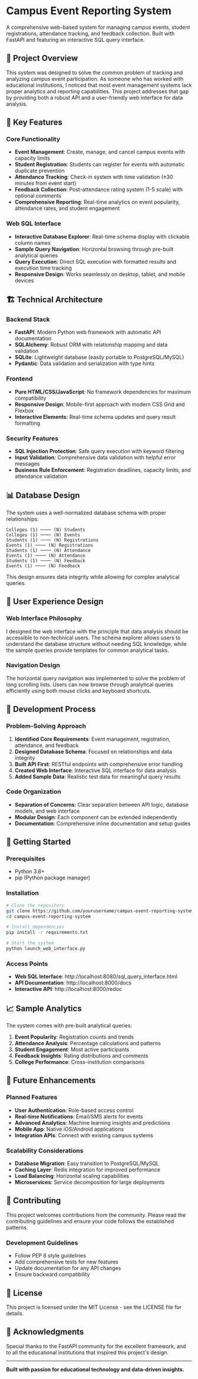 # Campus Event Reporting System

A comprehensive web-based system for managing campus events, student registrations, attendance tracking, and feedback collection. Built with FastAPI and featuring an interactive SQL query interface.

## 🎯 Project Overview

This system was designed to solve the common problem of tracking and analyzing campus event participation. As someone who has worked with educational institutions, I noticed that most event management systems lack proper analytics and reporting capabilities. This project addresses that gap by providing both a robust API and a user-friendly web interface for data analysis.

## 🚀 Key Features

### Core Functionality
- **Event Management**: Create, manage, and cancel campus events with capacity limits
- **Student Registration**: Students can register for events with automatic duplicate prevention
- **Attendance Tracking**: Check-in system with time validation (±30 minutes from event start)
- **Feedback Collection**: Post-attendance rating system (1-5 scale) with optional comments
- **Comprehensive Reporting**: Real-time analytics on event popularity, attendance rates, and student engagement

### Web SQL Interface
- **Interactive Database Explorer**: Real-time schema display with clickable column names
- **Sample Query Navigation**: Horizontal browsing through pre-built analytical queries
- **Query Execution**: Direct SQL execution with formatted results and execution time tracking
- **Responsive Design**: Works seamlessly on desktop, tablet, and mobile devices

## 🏗️ Technical Architecture

### Backend Stack
- **FastAPI**: Modern Python web framework with automatic API documentation
- **SQLAlchemy**: Robust ORM with relationship mapping and data validation
- **SQLite**: Lightweight database (easily portable to PostgreSQL/MySQL)
- **Pydantic**: Data validation and serialization with type hints

### Frontend
- **Pure HTML/CSS/JavaScript**: No framework dependencies for maximum compatibility
- **Responsive Design**: Mobile-first approach with modern CSS Grid and Flexbox
- **Interactive Elements**: Real-time schema updates and query result formatting

### Security Features
- **SQL Injection Protection**: Safe query execution with keyword filtering
- **Input Validation**: Comprehensive data validation with helpful error messages
- **Business Rule Enforcement**: Registration deadlines, capacity limits, and attendance validation

## 📊 Database Design

The system uses a well-normalized database schema with proper relationships:

```
Colleges (1) ──── (N) Students
Colleges (1) ──── (N) Events
Students (1) ──── (N) Registrations
Events (1) ──── (N) Registrations
Students (1) ──── (N) Attendance
Events (1) ──── (N) Attendance
Students (1) ──── (N) Feedback
Events (1) ──── (N) Feedback
```

This design ensures data integrity while allowing for complex analytical queries.

## 🎨 User Experience Design

### Web Interface Philosophy
I designed the web interface with the principle that data analysis should be accessible to non-technical users. The schema explorer allows users to understand the database structure without needing SQL knowledge, while the sample queries provide templates for common analytical tasks.

### Navigation Design
The horizontal query navigation was implemented to solve the problem of long scrolling lists. Users can now browse through analytical queries efficiently using both mouse clicks and keyboard shortcuts.

## 🔧 Development Process

### Problem-Solving Approach
1. **Identified Core Requirements**: Event management, registration, attendance, and feedback
2. **Designed Database Schema**: Focused on relationships and data integrity
3. **Built API First**: RESTful endpoints with comprehensive error handling
4. **Created Web Interface**: Interactive SQL interface for data analysis
5. **Added Sample Data**: Realistic test data for meaningful query results

### Code Organization
- **Separation of Concerns**: Clear separation between API logic, database models, and web interface
- **Modular Design**: Each component can be extended independently
- **Documentation**: Comprehensive inline documentation and setup guides

## 🚀 Getting Started

### Prerequisites
- Python 3.8+
- pip (Python package manager)

### Installation
```bash
# Clone the repository
git clone https://github.com/yourusername/campus-event-reporting-system.git
cd campus-event-reporting-system

# Install dependencies
pip install -r requirements.txt

# Start the system
python launch_web_interface.py
```

### Access Points
- **Web SQL Interface**: http://localhost:8080/sql_query_interface.html
- **API Documentation**: http://localhost:8000/docs
- **Interactive API**: http://localhost:8000/redoc

## 📈 Sample Analytics

The system comes with pre-built analytical queries:

1. **Event Popularity**: Registration counts and trends
2. **Attendance Analysis**: Percentage calculations and patterns
3. **Student Engagement**: Most active participants
4. **Feedback Insights**: Rating distributions and comments
5. **College Performance**: Cross-institution comparisons

## 🔮 Future Enhancements

### Planned Features
- **User Authentication**: Role-based access control
- **Real-time Notifications**: Email/SMS alerts for events
- **Advanced Analytics**: Machine learning insights and predictions
- **Mobile App**: Native iOS/Android applications
- **Integration APIs**: Connect with existing campus systems

### Scalability Considerations
- **Database Migration**: Easy transition to PostgreSQL/MySQL
- **Caching Layer**: Redis integration for improved performance
- **Load Balancing**: Horizontal scaling capabilities
- **Microservices**: Service decomposition for large deployments

## 🤝 Contributing

This project welcomes contributions from the community. Please read the contributing guidelines and ensure your code follows the established patterns.

### Development Guidelines
- Follow PEP 8 style guidelines
- Add comprehensive tests for new features
- Update documentation for any API changes
- Ensure backward compatibility

## 📄 License

This project is licensed under the MIT License - see the LICENSE file for details.

## 🙏 Acknowledgments

Special thanks to the FastAPI community for the excellent framework, and to all the educational institutions that inspired this project's design.

---

**Built with passion for educational technology and data-driven insights.**